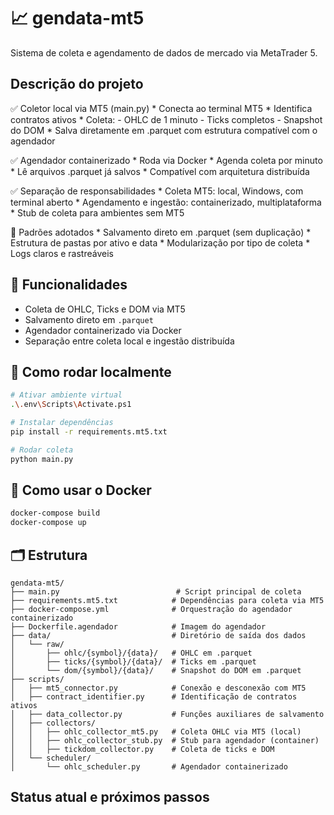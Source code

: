 # 📈 gendata-mt5

Sistema de coleta e agendamento de dados de mercado via MetaTrader 5.

## Descrição do projeto

✅ Coletor local via MT5 (main.py)
    * Conecta ao terminal MT5
    * Identifica contratos ativos
    * Coleta:
        - OHLC de 1 minuto
        - Ticks completos
        - Snapshot do DOM
    * Salva diretamente em .parquet com estrutura compatível com o agendador

✅ Agendador containerizado
    * Roda via Docker
    * Agenda coleta por minuto
    * Lê arquivos .parquet já salvos
    * Compatível com arquitetura distribuída

✅ Separação de responsabilidades
    * Coleta MT5: local, Windows, com terminal aberto
    * Agendamento e ingestão: containerizado, multiplataforma
    * Stub de coleta para ambientes sem MT5

🧠 Padrões adotados
    * Salvamento direto em .parquet (sem duplicação)
    * Estrutura de pastas por ativo e data
    * Modularização por tipo de coleta
    * Logs claros e rastreáveis


## 🔧 Funcionalidades

- Coleta de OHLC, Ticks e DOM via MT5
- Salvamento direto em `.parquet`
- Agendador containerizado via Docker
- Separação entre coleta local e ingestão distribuída

## 🚀 Como rodar localmente

```Bash
# Ativar ambiente virtual
.\.env\Scripts\Activate.ps1

# Instalar dependências
pip install -r requirements.mt5.txt

# Rodar coleta
python main.py
```
## 🐳 Como usar o Docker

```Bash
docker-compose build
docker-compose up
```
## 🗂 Estrutura

```Estrutura
gendata-mt5/
├── main.py                          # Script principal de coleta
├── requirements.mt5.txt            # Dependências para coleta via MT5
├── docker-compose.yml              # Orquestração do agendador containerizado
├── Dockerfile.agendador            # Imagem do agendador
├── data/                           # Diretório de saída dos dados
│   └── raw/
│       ├── ohlc/{symbol}/{data}/   # OHLC em .parquet
│       ├── ticks/{symbol}/{data}/  # Ticks em .parquet
│       └── dom/{symbol}/{data}/    # Snapshot do DOM em .parquet
├── scripts/
│   ├── mt5_connector.py            # Conexão e desconexão com MT5
│   ├── contract_identifier.py      # Identificação de contratos ativos
│   ├── data_collector.py           # Funções auxiliares de salvamento
│   ├── collectors/
│   │   ├── ohlc_collector_mt5.py   # Coleta OHLC via MT5 (local)
│   │   ├── ohlc_collector_stub.py  # Stub para agendador (container)
│   │   ├── tickdom_collector.py    # Coleta de ticks e DOM
│   └── scheduler/
│       └── ohlc_scheduler.py       # Agendador containerizado
```

## Status atual e próximos passos

